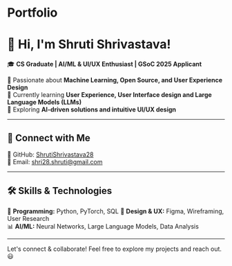 # Portfolio

# 👋 Hi, I'm Shruti Shrivastava!  
🎓 **CS Graduate | AI/ML & UI/UX Enthusiast | GSoC 2025 Applicant**  

🔹 Passionate about **Machine Learning, Open Source, and User Experience Design**  
🔹 Currently learning **User Experience, User Interface design and Large Language Models (LLMs)**  
🔹 Exploring **AI-driven solutions and intuitive UI/UX design**  

---

## 🔗 Connect with Me  
📍 GitHub: [ShrutiShrivastava28](https://github.com/ShrutiShrivastava28)  
📧 Email: shri28.shruti@gmail.com 
  

---

## 🛠️ Skills & Technologies  
🚀 **Programming:** Python, PyTorch, SQL
🎨 **Design & UX:** Figma, Wireframing, User Research  
📊 **AI/ML:** Neural Networks, Large Language Models, Data Analysis  

---


Let's connect & collaborate! Feel free to explore my projects and reach out. 😃  

